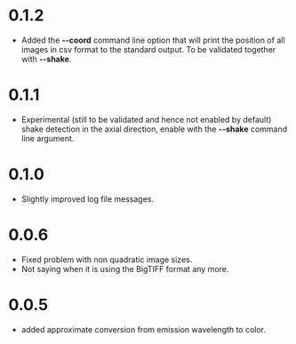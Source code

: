 # 0.1.2
 - Added the **--coord** command line option that will print the
   position of all images in csv format to the standard output. To be
   validated together with **--shake**.

# 0.1.1
 - Experimental (still to be validated and hence not enabled by
   default) shake detection in the axial direction, enable with the
   **--shake** command line argument.

# 0.1.0
 - Slightly improved log file messages.

# 0.0.6
 - Fixed problem with non quadratic image sizes.
 - Not saying when it is using the BigTIFF format any more.

# 0.0.5
 - added approximate conversion from emission wavelength to color.
